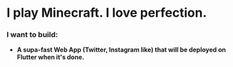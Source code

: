 # I play Minecraft. I love perfection.

### I want to build:
<ul>
  <li><strong>A supa-fast Web App (Twitter, Instagram like) that will be deployed on Flutter when it's done.</strong></li>
</ul>
